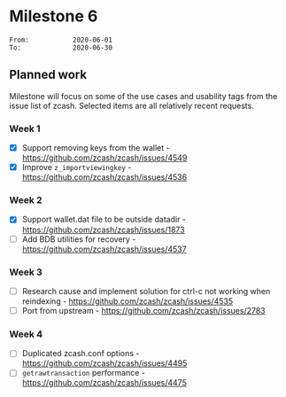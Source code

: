 # Milestone 6

```
From:           2020-06-01
To:             2020-06-30
```

## Planned work

Milestone will focus on some of the use cases and usability tags from the issue list of zcash. Selected items are all relatively recent requests.

### Week 1

- [x] Support removing keys from the wallet - https://github.com/zcash/zcash/issues/4549
- [x] Improve `z_importviewingkey` - https://github.com/zcash/zcash/issues/4536

### Week 2

- [x] Support wallet.dat file to be outside datadir - https://github.com/zcash/zcash/issues/1873
- [ ] Add BDB utilities for recovery - https://github.com/zcash/zcash/issues/4537

### Week 3

- [ ] Research cause and implement solution for ctrl-c not working when reindexing - https://github.com/zcash/zcash/issues/4535
- [ ] Port from upstream - https://github.com/zcash/zcash/issues/2783

### Week 4

- [ ] Duplicated zcash.conf options - https://github.com/zcash/zcash/issues/4495
- [ ] `getrawtransaction` performance - https://github.com/zcash/zcash/issues/4475
